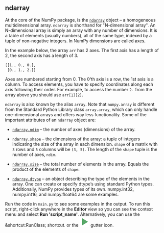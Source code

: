 ## ndarray

At the core of the NumPy package, is the [`ndarray`](https://numpy.org/doc/stable/reference/generated/numpy.ndarray.html) object – a homogeneous multidimensional array.
`ndarray` is shorthand for "N-dimensional array". An N-dimensional array is simply an array with any number of dimensions.
It is a table of elements (usually numbers), all of the same type, indexed by a tuple of non-negative integers. 
In NumPy dimensions are called axes.

In the example below, the array `arr` has 2 axes. The first axis has 
a length of 2, the second axis has a length of 3.

```text
[[1., 0., 0.],
 [0., 1., 2.]]
```

Axes are numbered starting from 0. The 0'th axis is a row, the 1st axis is a column.
To access elements, you have to specify coordinates along each axis following their order. 
For example, to access the number `2.` from the array above you should use `arr[1][2]`.

`ndarray` is also known by the alias `array`. 
Note that `numpy.array` is different from the Standard Python Library class `array.array`, 
which can only handle one-dimensional arrays and offers way less functionality. Some of the 
important attributes of an `ndarray` object are:

- [`ndarray.ndim`](https://numpy.org/doc/stable/reference/generated/numpy.ndarray.ndim.html) – the number of axes (dimensions) of the array.

- [`ndarray.shape`](https://numpy.org/doc/stable/reference/generated/numpy.ndarray.shape.html) – the dimensions of the array: a tuple of integers indicating the size of the 
  array in each dimension. `shape` of a matrix with `3` rows and `5` columns will 
  be `(3, 5)`. The length of the `shape` tuple is the number of axes, `ndim`.

- [`ndarray.size`](https://numpy.org/doc/stable/reference/generated/numpy.ndarray.size.html) – the total number of elements in the array. Equals the 
  product of the elements of `shape`.

- [`ndarray.dtype`](https://numpy.org/doc/stable/reference/generated/numpy.ndarray.dtype.html) –  an object describing the type of the elements in the array. 
  One can create or specify dtype’s using standard Python types. Additionally, NumPy 
  provides types of its own. numpy.int32, numpy.int16, and numpy.float64 are some examples.

Run the code in `main.py` to see some examples in the output.
To run this script, right-click anywhere in the **Editor** view so you can see the context 
menu and select **Run 'script_name'**. Alternatively, you can use the &shortcut:RunClass; shortcut.
or the ![](execute.svg) gutter icon. 

<style>
img {
  display: inline !important;
}
</style>